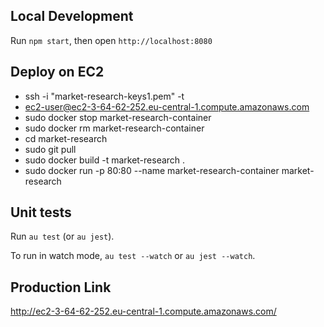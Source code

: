 ## Local Development

Run `npm start`, then open `http://localhost:8080`

## Deploy on EC2

+ ssh -i "market-research-keys1.pem" -t 
+ ec2-user@ec2-3-64-62-252.eu-central-1.compute.amazonaws.com 
+ sudo docker stop market-research-container
+ sudo docker rm market-research-container
+ cd market-research
+ sudo git pull
+ sudo docker build -t market-research .
+ sudo docker run -p 80:80 --name market-research-container market-research 

## Unit tests

Run `au test` (or `au jest`).

To run in watch mode, `au test --watch` or `au jest --watch`.

## Production Link

http://ec2-3-64-62-252.eu-central-1.compute.amazonaws.com/
